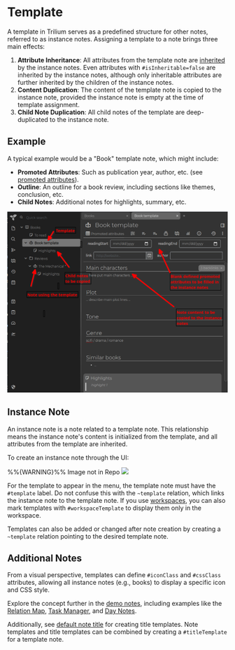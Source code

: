 # Template

A template in Trilium serves as a predefined structure for other notes, referred to as instance notes. Assigning a template to a note brings three main effects:

1. **Attribute Inheritance**: All attributes from the template note are [inherited](attribute-inheritance.md) by the instance notes. Even attributes with `#isInheritable=false` are inherited by the instance notes, although only inheritable attributes are further inherited by the children of the instance notes.
2. **Content Duplication**: The content of the template note is copied to the instance note, provided the instance note is empty at the time of template assignment.
3. **Child Note Duplication**: All child notes of the template are deep-duplicated to the instance note.

## Example

A typical example would be a "Book" template note, which might include:

- **Promoted Attributes**: Such as publication year, author, etc. (see [promoted attributes](promoted-attributes.md)).
- **Outline**: An outline for a book review, including sections like themes, conclusion, etc.
- **Child Notes**: Additional notes for highlights, summary, etc.

![Template Example](images/template.png)

## Instance Note

An instance note is a note related to a template note.
This relationship means the instance note's content is initialized from the template, and all attributes from the template are inherited. 

To create an instance note through the UI:

%%{WARNING}%% Image not in Repo
![](api/images/qGovjbsV4FPX/template-create-instance-note.)

For the template to appear in the menu, the template note must have the `#template` label.
Do not confuse this with the `~template` relation, which links the instance note to the template note.
If you use [workspaces](workspace.md), you can also mark templates with `#workspaceTemplate` to display them only in the workspace.

Templates can also be added or changed after note creation by creating a `~template` relation pointing to the desired template note.

## Additional Notes

From a visual perspective, templates can define `#iconClass` and `#cssClass` attributes, allowing all instance notes (e.g., books) to display a specific icon and CSS style.

Explore the concept further in the [demo notes](database.md), including examples like the [Relation Map](relation-map.md), [Task Manager](task-manager.md), and [Day Notes](day-notes.md).

Additionally, see [default note title](default-note-title.md) for creating title templates. Note templates and title templates can be combined by creating a `#titleTemplate` for a template note.
